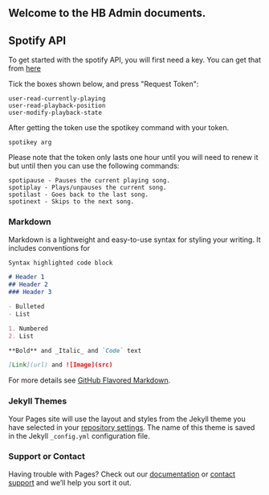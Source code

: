 ## Welcome to the HB Admin documents.

## Spotify API

To get started with the spotify API, you will first need a  key. You can get that from  [here](https://developer.spotify.com/console/get-users-currently-playing-track/)

Tick the boxes shown below, and press "Request Token":
```
user-read-currently-playing
user-read-playback-position
user-modify-playback-state
```
After getting the token use the spotikey command with your token.
```
spotikey arg
```
Please note that the token only lasts one hour until you will need to renew it but until then you can use the following commands:

```
spotipause - Pauses the current playing song.
spotiplay - Plays/unpauses the current song.
spotilast - Goes back to the last song.
spotinext - Skips to the next song.
```
### Markdown

Markdown is a lightweight and easy-to-use syntax for styling your writing. It includes conventions for

```markdown
Syntax highlighted code block

# Header 1
## Header 2
### Header 3

- Bulleted
- List

1. Numbered
2. List

**Bold** and _Italic_ and `Code` text

[Link](url) and ![Image](src)
```

For more details see [GitHub Flavored Markdown](https://guides.github.com/features/mastering-markdown/).

### Jekyll Themes

Your Pages site will use the layout and styles from the Jekyll theme you have selected in your [repository settings](https://github.com/mgamingpro/HomebrewAdmin/settings/pages). The name of this theme is saved in the Jekyll `_config.yml` configuration file.

### Support or Contact

Having trouble with Pages? Check out our [documentation](https://docs.github.com/categories/github-pages-basics/) or [contact support](https://support.github.com/contact) and we’ll help you sort it out.
